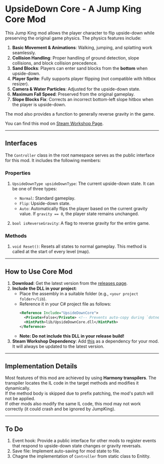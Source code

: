 # UpsideDown Core - A Jump King Core Mod

This Jump King mod allows the player character to flip upside-down while preserving the original game physics. The physics features include:

1. **Basic Movement & Animations**: Walking, jumping, and splatting work seamlessly.
2. **Collision Handling**: Proper handling of ground detection, slope collisions, and block collision precedence.
3. **Sand Blocks**: Players can enter sand blocks from the **bottom** when upside-down.
4. **Player Sprite**: Fully supports player flipping (not compatible with hitbox resizer).
5. **Camera & Water Particles**: Adjusted for the upside-down state.
6. **Maximum Fall Speed**: Preserved from the original gameplay.
7. **Slope Blocks Fix**: Corrects an incorrect bottom-left slope hitbox when the player is upside-down.

The mod also provides a function to generally reverse gravity in the game.

You can find this mod on [Steam Workshop Page](https://steamcommunity.com/sharedfiles/filedetails/?id=3410235901).

---

## Interfaces

The `Controller` class in the root namespace serves as the public interface for this mod. It includes the following members:

### Properties

1. `UpsideDownType upsideDownType`: The current upside-down state. It can be one of three types:

   - `Normal`: Standard gameplay.
   - `Flip`: Upside-down state.
   - `Auto`: Automatically flips the player based on the current gravity value. If `gravity == 0`, the player state remains unchanged.

2. `bool isReverseGravity`: A flag to reverse gravity for the entire game.

### Methods

1. `void Reset()`: Resets all states to normal gameplay. This method is called at the start of every level (map).

---

## How to Use Core Mod

1. **Download**: Get the latest version from the [releases page](https://github.com/JeFi-314/JumpKing-UpsideDownCore/releases).
2. **Include the DLL in your project**:
   - Place the assembly in a suitable folder (e.g., `<your project folder>/lib`).
   - Reference it in your C# project file as follows:
     ```xml
     <Reference Include="UpsideDownCore">
       <Private>False</Private> <!-- Prevents auto-copy during `dotnet build` -->
       <HintPath>lib/UpsideDownCore.dll</HintPath>
     </Reference>
     ```
   - **Note: Do not include this DLL in your release build!**
3. **Steam Workshop Dependency**: Add [this](https://steamcommunity.com/sharedfiles/filedetails/?id=3410235901) as a dependency for your mod. It will always be updated to the latest version.

---

## Implementation Details

Most features of this mod are achieved by using **Harmony transpilers**. The transpiler locates the IL code in the target methods and modifies it dynamically.  
If the method body is skipped due to prefix patching, the mod's patch will not be applied.  
If other mods also modify the same IL code, this mod may not work correctly (it could crash and be ignored by JumpKing).  

---

## To Do

1. Event hook: Provide a public interface for other mods to register events that respond to upside-down state changes or gravity reversals.
2. Save file: Implement auto-saving for mod state to file.
3. Chagne the implementation of `Controller` from static class to Enitity.

